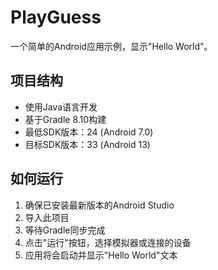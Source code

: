 # PlayGuess

一个简单的Android应用示例，显示"Hello World"。

## 项目结构

- 使用Java语言开发
- 基于Gradle 8.10构建
- 最低SDK版本：24 (Android 7.0)
- 目标SDK版本：33 (Android 13)

## 如何运行

1. 确保已安装最新版本的Android Studio
2. 导入此项目
3. 等待Gradle同步完成
4. 点击"运行"按钮，选择模拟器或连接的设备
5. 应用将会启动并显示"Hello World"文本 